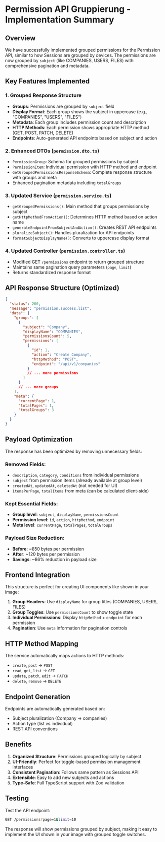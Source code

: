 # Permission API Gruppierung - Implementation Summary

## Overview

We have successfully implemented grouped permissions for the Permission API, similar to how Sessions are grouped by devices. The permissions are now grouped by `subject` (like COMPANIES, USERS, FILES) with comprehensive pagination and metadata.

## Key Features Implemented

### 1. Grouped Response Structure

- **Groups**: Permissions are grouped by `subject` field
- **Display Format**: Each group shows the subject in uppercase (e.g., "COMPANIES", "USERS", "FILES")
- **Metadata**: Each group includes permission count and description
- **HTTP Methods**: Each permission shows appropriate HTTP method (GET, POST, PATCH, DELETE)
- **Endpoints**: Auto-generated API endpoints based on subject and action

### 2. Enhanced DTOs (`permission.dto.ts`)

- `PermissionGroup`: Schema for grouped permissions by subject
- `PermissionItem`: Individual permission with HTTP method and endpoint
- `GetGroupedPermissionsResponseSchema`: Complete response structure with groups and meta
- Enhanced pagination metadata including `totalGroups`

### 3. Updated Service (`permission.service.ts`)

- `getGroupedPermissions()`: Main method that groups permissions by subject
- `getHttpMethodFromAction()`: Determines HTTP method based on action name
- `generateEndpointFromSubjectAndAction()`: Creates REST API endpoints
- `pluralizeSubject()`: Handles pluralization for API endpoints
- `formatSubjectDisplayName()`: Converts to uppercase display format

### 4. Updated Controller (`permission.controller.ts`)

- Modified GET `/permissions` endpoint to return grouped structure
- Maintains same pagination query parameters (`page`, `limit`)
- Returns standardized response format

## API Response Structure (Optimized)

```json
{
  "status": 200,
  "message": "permission.success.list",
  "data": {
    "groups": [
      {
        "subject": "Company",
        "displayName": "COMPANIES",
        "permissionsCount": 5,
        "permissions": [
          {
            "id": 1,
            "action": "Create Company",
            "httpMethod": "POST",
            "endpoint": "/api/v1/companies"
          }
          // ... more permissions
        ]
      }
      // ... more groups
    ],
    "meta": {
      "currentPage": 1,
      "totalPages": 1,
      "totalGroups": 3
    }
  }
}
```

## Payload Optimization

The response has been optimized by removing unnecessary fields:

### Removed Fields:

- `description`, `category`, `conditions` from individual permissions
- `subject` from permission items (already available at group level)
- `createdAt`, `updatedAt`, `deletedAt` (not needed for UI)
- `itemsPerPage`, `totalItems` from meta (can be calculated client-side)

### Kept Essential Fields:

- **Group level**: `subject`, `displayName`, `permissionsCount`
- **Permission level**: `id`, `action`, `httpMethod`, `endpoint`
- **Meta level**: `currentPage`, `totalPages`, `totalGroups`

### Payload Size Reduction:

- **Before**: ~850 bytes per permission
- **After**: ~120 bytes per permission
- **Savings**: ~86% reduction in payload size

## Frontend Integration

This structure is perfect for creating UI components like shown in your image:

1. **Group Headers**: Use `displayName` for group titles (COMPANIES, USERS, FILES)
2. **Group Toggles**: Use `permissionsCount` to show toggle state
3. **Individual Permissions**: Display `httpMethod` + `endpoint` for each permission
4. **Pagination**: Use `meta` information for pagination controls

## HTTP Method Mapping

The service automatically maps actions to HTTP methods:

- `create`, `post` → `POST`
- `read`, `get`, `list` → `GET`
- `update`, `patch`, `edit` → `PATCH`
- `delete`, `remove` → `DELETE`

## Endpoint Generation

Endpoints are automatically generated based on:

- Subject pluralization (Company → companies)
- Action type (list vs individual)
- REST API conventions

## Benefits

1. **Organized Structure**: Permissions grouped logically by subject
2. **UI-Friendly**: Perfect for toggle-based permission management interfaces
3. **Consistent Pagination**: Follows same pattern as Sessions API
4. **Extensible**: Easy to add new subjects and actions
5. **Type-Safe**: Full TypeScript support with Zod validation

## Testing

Test the API endpoint:

```bash
GET /permissions?page=1&limit=10
```

The response will show permissions grouped by subject, making it easy to implement the UI shown in your image with grouped toggle switches.
